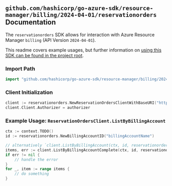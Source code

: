 
## `github.com/hashicorp/go-azure-sdk/resource-manager/billing/2024-04-01/reservationorders` Documentation

The `reservationorders` SDK allows for interaction with Azure Resource Manager `billing` (API Version `2024-04-01`).

This readme covers example usages, but further information on [using this SDK can be found in the project root](https://github.com/hashicorp/go-azure-sdk/tree/main/docs).

### Import Path

```go
import "github.com/hashicorp/go-azure-sdk/resource-manager/billing/2024-04-01/reservationorders"
```


### Client Initialization

```go
client := reservationorders.NewReservationOrdersClientWithBaseURI("https://management.azure.com")
client.Client.Authorizer = authorizer
```


### Example Usage: `ReservationOrdersClient.ListByBillingAccount`

```go
ctx := context.TODO()
id := reservationorders.NewBillingAccountID("billingAccountName")

// alternatively `client.ListByBillingAccount(ctx, id, reservationorders.DefaultListByBillingAccountOperationOptions())` can be used to do batched pagination
items, err := client.ListByBillingAccountComplete(ctx, id, reservationorders.DefaultListByBillingAccountOperationOptions())
if err != nil {
	// handle the error
}
for _, item := range items {
	// do something
}
```
